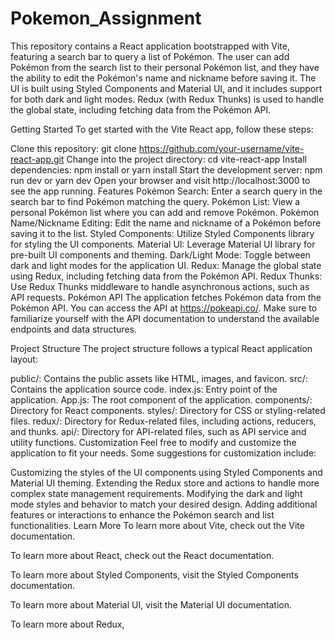 # Pokemon_Assignment
This repository contains a React application bootstrapped with Vite, featuring a search bar to query a list of Pokémon.
The user can add Pokémon from the search list to their personal Pokémon list, and they have the ability to edit the Pokémon's name and nickname before saving it. 
The UI is built using Styled Components and Material UI, and it includes support for both dark and light modes.
Redux (with Redux Thunks) is used to handle the global state, including fetching data from the Pokémon API.

Getting Started
To get started with the Vite React app, follow these steps:

Clone this repository: git clone https://github.com/your-username/vite-react-app.git
Change into the project directory: cd vite-react-app
Install dependencies: npm install or yarn install
Start the development server: npm run dev or yarn dev
Open your browser and visit http://localhost:3000 to see the app running.
Features
Pokémon Search: Enter a search query in the search bar to find Pokémon matching the query.
Pokémon List: View a personal Pokémon list where you can add and remove Pokémon.
Pokémon Name/Nickname Editing: Edit the name and nickname of a Pokémon before saving it to the list.
Styled Components: Utilize Styled Components library for styling the UI components.
Material UI: Leverage Material UI library for pre-built UI components and theming.
Dark/Light Mode: Toggle between dark and light modes for the application UI.
Redux: Manage the global state using Redux, including fetching data from the Pokémon API.
Redux Thunks: Use Redux Thunks middleware to handle asynchronous actions, such as API requests.
Pokémon API
The application fetches Pokémon data from the Pokémon API. You can access the API at https://pokeapi.co/. Make sure to familiarize yourself with the API documentation to understand the available endpoints and data structures.

Project Structure
The project structure follows a typical React application layout:

public/: Contains the public assets like HTML, images, and favicon.
src/: Contains the application source code.
index.js: Entry point of the application.
App.js: The root component of the application.
components/: Directory for React components.
styles/: Directory for CSS or styling-related files.
redux/: Directory for Redux-related files, including actions, reducers, and thunks.
api/: Directory for API-related files, such as API service and utility functions.
Customization
Feel free to modify and customize the application to fit your needs. Some suggestions for customization include:

Customizing the styles of the UI components using Styled Components and Material UI theming.
Extending the Redux store and actions to handle more complex state management requirements.
Modifying the dark and light mode styles and behavior to match your desired design.
Adding additional features or interactions to enhance the Pokémon search and list functionalities.
Learn More
To learn more about Vite, check out the Vite documentation.

To learn more about React, check out the React documentation.

To learn more about Styled Components, visit the Styled Components documentation.

To learn more about Material UI, visit the Material UI documentation.

To learn more about Redux,




